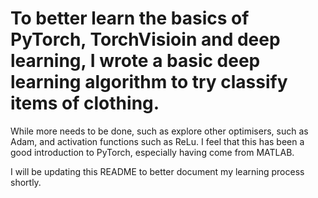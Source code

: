 # To better learn the basics of PyTorch, TorchVisioin and deep learning, I wrote a basic deep learning algorithm to try classify items of clothing.

While more needs to be done, such as explore other optimisers, such as Adam, and activation functions such as ReLu. I feel that this has been a good introduction to PyTorch, especially having come from MATLAB.

I will be updating this README to better document my learning process shortly.
